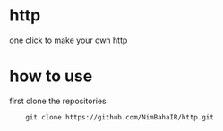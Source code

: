 # http
one click to make your own http

# how to use

first clone the repositories

        git clone https://github.com/NimBahaIR/http.git
        
